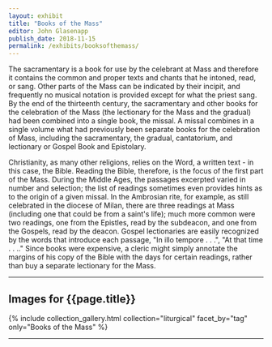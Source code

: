 ```yaml
---
layout: exhibit
title: "Books of the Mass"
editor: John Glasenapp
publish_date: 2018-11-15
permalink: /exhibits/booksofthemass/
---
```


The sacramentary is a book for use by the celebrant at Mass and therefore it contains the common and proper texts and chants that he intoned, read, or sang. Other parts of the Mass can be indicated by their incipit, and frequently no musical notation is provided except for what the priest sang. By the end of the thirteenth century, the sacramentary and other books for the celebration of the Mass (the lectionary for the Mass and the gradual) had been combined into a single book, the missal. A missal combines in a single volume what had previously been separate books for the celebration of Mass, including the sacramentary, the gradual, cantatorium, and lectionary or Gospel Book and Epistolary.

Christianity, as many other religions, relies on the Word, a written text - in this case, the Bible. Reading the Bible, therefore, is the focus of the first part of the Mass. During the Middle Ages, the passages excerpted varied in number and selection; the list of readings sometimes even provides hints as to the origin of a given missal. In the Ambrosian rite, for example, as still celebrated in the diocese of Milan, there are three readings at Mass (including one that could be from a saint's life); much more common were two readings, one from the Epistles, read by the subdeacon, and one from the Gospels, read by the deacon. Gospel lectionaries are easily recognized by the words that introduce each passage, "In illo tempore . . .", "At that time . . .." Since books were expensive, a cleric might simply annotate the margins of his copy of the Bible with the days for certain readings, rather than buy a separate lectionary for the Mass.

---

## Images for {{page.title}}



{% include collection_gallery.html collection="liturgical" facet_by="tag" only="Books of the Mass" %}

---